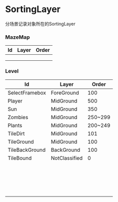 # SortingLayer

分场景记录对象所在的SortingLayer

### MazeMap

| Id   | Layer | Order |
| ---- | ----- | ----- |
|      |       |       |
|      |       |       |
|      |       |       |

### Level


| Id             | Layer         | Order   |
| -------------- | ------------- | ------- |
| SelectFramebox | ForeGround    | 100     |
| Player         | MidGround     | 500     |
| Sun            | MidGround     | 350     |
| Zombies        | MidGround     | 250~299 |
| Plants         | MidGround     | 200~249 |
| TileDirt       | MidGround     | 101     |
| TileGround     | MidGround     | 100     |
| TileBackGround | BackGround    | 100     |
| TileBound      | NotClassified | 0       |
|                |               |         |
|                |               |         |
|                |               |         |
|                |               |         |
|                |               |         |
|                |               |         |
|                |               |         |
|                |               |         |
|                |               |         |
|                |               |         |
|                |               |         |
|                |               |         |
|                |               |         |
|                |               |         |
|                |               |         |
|                |               |         |
|                |               |         |
|                |               |         |


